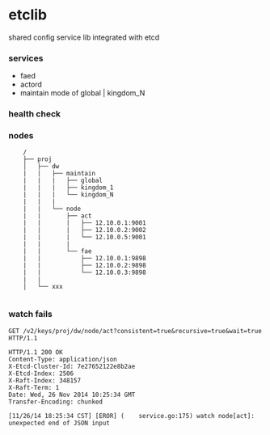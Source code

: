 etclib
======

shared config service lib integrated with etcd

### services

* faed
* actord
* maintain mode of global | kingdom_N

### health check

### nodes

        /
        ├── proj
        │   ├── dw
        |   |   ├── maintain
        |   |   |   ├── global
        |   |   |   ├── kingdom_1
        |   |   |   └── kingdom_N
        |   |   |   
        |   |   └── node
        |   |       ├── act
        |   |       |   ├── 12.10.0.1:9001
        |   |       |   ├── 12.10.0.2:9002
        |   |       |   └── 12.10.0.5:9001
        |   |       |   
        |   |       └── fae
        |   |           ├── 12.10.0.1:9898
        |   |           ├── 12.10.0.2:9898
        |   |           └── 12.10.0.3:9898
        |   |   
        │   └── xxx
           


### watch fails

    GET /v2/keys/proj/dw/node/act?consistent=true&recursive=true&wait=true HTTP/1.1 
    
    HTTP/1.1 200 OK
    Content-Type: application/json
    X-Etcd-Cluster-Id: 7e27652122e8b2ae
    X-Etcd-Index: 2506
    X-Raft-Index: 348157
    X-Raft-Term: 1
    Date: Wed, 26 Nov 2014 10:25:34 GMT
    Transfer-Encoding: chunked
    
    [11/26/14 18:25:34 CST] [EROR] (    service.go:175) watch node[act]: unexpected end of JSON input
